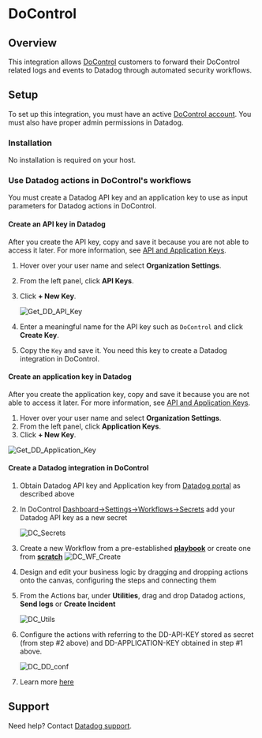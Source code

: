 # DoControl

## Overview

This integration allows [DoControl](https://www.docontrol.io/) customers to forward their DoControl related logs and events to Datadog through automated security workflows.

## Setup

To set up this integration, you must have an active [DoControl account](https://www.docontrol.io/demo). You must also have proper admin permissions in Datadog.

### Installation

No installation is required on your host.

### Use Datadog actions in DoControl's workflows

You must create a Datadog API key and an application key to use as input parameters for Datadog actions in DoControl.

#### Create an API key in Datadog

After you create the API key, copy and save it because you are not able to access it later. For more information, see [API and Application Keys](https://docs.datadoghq.com/account_management/api-app-keys/#add-an-api-key-or-client-token).

1. Hover over your user name and select **Organization Settings**.

2. From the left panel, click **API Keys**.

3. Click **+ New Key**.

   ![Get_DD_API_Key](https://raw.githubusercontent.com/DataDog/integrations-extras/master/docontrol/images/Get_DD_API_Key.png)

4. Enter a meaningful name for the API key such as `DoControl` and click **Create Key**.

5. Copy the `Key` and save it. You need this key to create a Datadog integration in DoControl.

#### Create an application key in Datadog

After you create the application key, copy and save it because you are not able to access it later. For more information, see [API and Application Keys](https://docs.datadoghq.com/account_management/api-app-keys/#add-an-api-key-or-client-token).

1. Hover over your user name and select **Organization Settings**.
2. From the left panel, click **Application Keys**.
3. Click **+ New Key**.

![Get_DD_Application_Key](https://raw.githubusercontent.com/DataDog/integrations-extras/master/docontrol/images/Get_DD_Application_Key.png)

#### Create a Datadog integration in DoControl

1. Obtain Datadog API key and Application key from [Datadog portal](https://app.datadoghq.com/organization-settings/api-keys) as described above

2. In DoControl [Dashboard->Settings->Workflows->Secrets](https://app.docontrol.io/settings/workflows?tab=Secrets) add your Datadog API key as a new secret

   ![DC_Secrets](https://raw.githubusercontent.com/DataDog/integrations-extras/master/docontrol/images/DC_Secrets.png)

3. Create a new Workflow from a pre-established [**playbook**](https://app.docontrol.io/workflowV2/playbooks?filter=by_use_case&use_case=all) or create one from [**scratch**](https://app.docontrol.io/workflowV2/workflow/new/workflow-editor)
   ![DC_WF_Create](https://raw.githubusercontent.com/DataDog/integrations-extras/master/docontrol/images/DC_WF_Create.png)

4. Design and edit your business logic by dragging and dropping actions onto the canvas, configuring the steps and connecting them

5. From the Actions bar, under **Utilities**, drag and drop Datadog actions, **Send logs** or **Create Incident**

   ![DC_Utils](https://raw.githubusercontent.com/DataDog/integrations-extras/master/docontrol/images/DC_Utils.png)

6. Configure the actions with referring to the DD-API-KEY stored as secret (from step #2 above) and DD-APPLICATION-KEY obtained in step #1 above.

   ![DC_DD_conf](https://raw.githubusercontent.com/DataDog/integrations-extras/master/docontrol/images/DC_DD_conf.png)

7. Learn more [here](https://docs.docontrol.io/docontrol-user-guide/the-docontrol-console/workflows-beta/designing-and-editing-workflows/defining-workflow-and-action-settings#action-categories)

   

## Support

Need help? Contact [Datadog support][1].


[1]: https://docs.datadoghq.com/help/
